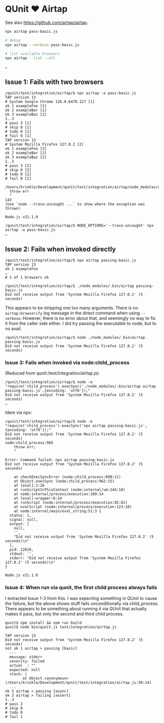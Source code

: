 # QUnit ♥️ Airtap

See also <https://github.com/airtap/airtap>.

```bash
npx airtap pass-basic.js

# debug
npx airtap --verbose pass-basic.js

# list available browsers
npx airtap --list --all
```

```
…
```

## Issue 1: Fails with two browsers

```
/qunit/test/integration/airtap/$ npx airtap -a pass-basic.js
TAP version 13
# System Google Chrome 126.0.6478.127 [1]
ok 1 exampleFoo [1]
ok 2 exampleBar [1]
ok 3 exampleBaz [1]
1..3
# pass 3 [1]
# skip 0 [1]
# todo 0 [1]
# fail 0 [1]
TAP version 13
# System Mozilla Firefox 127.0.2 [2]
ok 1 exampleFoo [2]
ok 2 exampleBar [2]
ok 3 exampleBaz [2]
1..3
# pass 3 [2]
# skip 0 [2]
# todo 0 [2]
# fail 0 [2]

/Users/krinkle/Development/qunit/test/integration/airtap/node_modules/airtap/bin/airtap.js:152
  throw err
  ^
143
(Use `node --trace-uncaught ...` to show where the exception was thrown)

Node.js v21.1.0
```

```
/qunit/test/integration/airtap/$ NODE_OPTIONS='--trace-uncaught' npx airtap -a pass-basic.js
…
```

## Issue 2: Fails when invoked directly

```
/qunit/test/integration/airtap/$ npx airtap passing-basic.js
TAP version 13
ok 1 exampleFoo
…
# 1 of 1 browsers ok
```

```
/qunit/test/integration/airtap/$ ./node_modules/.bin/airtap passing-basic.js
Did not receive output from 'System Mozilla Firefox 127.0.2' (5 seconds)
```


This appears to be stripping one too many arguments. There is no `airtap:browserify` log message in the direct command when using `--verbose`. However, there is no error about that, and seemingly no way to fix it from the caller side either. I did try passing the executable to node, but to no avail.

```
/qunit/test/integration/airtap/$ node ./node_modules/.bin/airtap passing-basic.js
Did not receive output from 'System Mozilla Firefox 127.0.2' (5 seconds)
```

### Issue 3: Fails when invoked via node:child_process

(Reduced from qunit:/test/integration/airtap.js)

```
/qunit/test/integration/airtap/$ node -e "require('child_process').execSync('./node_modules/.bin/airtap airtap passing-basic.js',{encoding: 'utf8'});"
Did not receive output from 'System Mozilla Firefox 127.0.2' (5 seconds)
…
```

Idem via npx:

```
/qunit/test/integration/airtap/$ node -e "require('child_process').execSync('npx airtap passing-basic.js',{encoding: 'utf8'});"
Did not receive output from 'System Mozilla Firefox 127.0.2' (5 seconds)
node:child_process:965
    throw err;
    ^

Error: Command failed: npx airtap passing-basic.js
Did not receive output from 'System Mozilla Firefox 127.0.2' (5 seconds)

    at checkExecSyncError (node:child_process:890:11)
    at Object.execSync (node:child_process:962:15)
    at [eval]:1:26
    at runScriptInThisContext (node:internal/vm:144:10)
    at node:internal/process/execution:109:14
    at [eval]-wrapper:6:24
    at runScript (node:internal/process/execution:92:62)
    at evalScript (node:internal/process/execution:123:10)
    at node:internal/main/eval_string:51:3 {
  status: 1,
  signal: null,
  output: [
    null,
    '',
    "Did not receive output from 'System Mozilla Firefox 127.0.2' (5 seconds)\n"
  ],
  pid: 12616,
  stdout: '',
  stderr: "Did not receive output from 'System Mozilla Firefox 127.0.2' (5 seconds)\n"
}

Node.js v21.1.0
```

### Issue 4: When run via qunit, the first child process always fails

I extracted Issue 1-3 from this. I was expecting something in QUnit to cause the failure,
but the above shows stuff fails unconditionally via child_process. There appears to be something
about running it via QUnit that actually makes it pass, but only the second and third child process.

```
qunit$ npm install && npm run build
qunit$ node bin/qunit.js test/integration/airtap.js

TAP version 13
Did not receive output from 'System Mozilla Firefox 127.0.2' (5 seconds)
not ok 1 airtap > passing [basic]
  ---
  message: stderr
  severity: failed
  actual  : ""
  expected: null
  stack: |
        at Object.<anonymous> (/Users/krinkle/Development/qunit/test/integration/airtap.js:50:14)
  ...
ok 2 airtap > passing [async]
ok 3 airtap > failing [assert]
1..3
# pass 2
# skip 0
# todo 0
# fail 1
```
